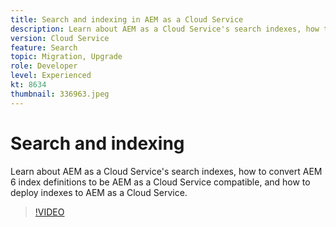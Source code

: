 ```yaml
---
title: Search and indexing in AEM as a Cloud Service
description: Learn about AEM as a Cloud Service's search indexes, how to convert AEM 6 index definitions to be AEM as a Cloud Service compatible, and how to deploy indexes … (Descriptions should be between 60 and 160 characters)
version: Cloud Service
feature: Search
topic: Migration, Upgrade
role: Developer
level: Experienced
kt: 8634
thumbnail: 336963.jpeg
---
```


# Search and indexing

Learn about AEM as a Cloud Service's search indexes, how to convert AEM 6 index definitions to be AEM as a Cloud Service compatible, and how to deploy indexes to AEM as a Cloud Service.

>[!VIDEO](https://video.tv.adobe.com/v/336963/?quality=12&learn=on)
